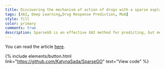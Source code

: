 ```yaml
---
title: Discovering the mechanism of action of drugs with a sparse explainable network
tags: [XAI, Deep Learning,Drug Response Prediction, MoA]
style: fill
color: primary 
comments: true
description: SparseGO is an effective XAI method for predicting, but more importantly, understanding drug response.
---
```

You can read the article [here](https://www.thelancet.com/journals/ebiom/article/PIIS2352-3964(23)00333-X/fulltext).


<object data="https://www.thelancet.com/journals/ebiom/article/PIIS2352-3964(23)00333-X/fulltext" width="100%" height="500px"></object>

{% include elements/button.html link="https://github.com/KatynaSada/SparseGO" text="View code" %}
